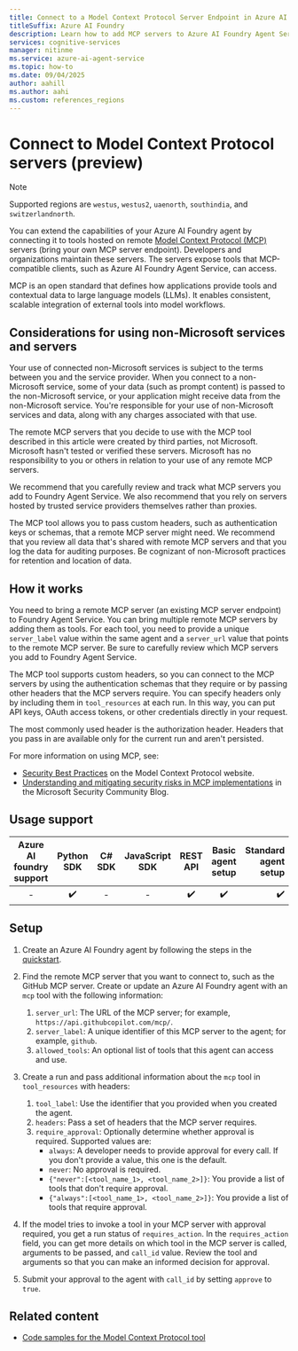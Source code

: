 ```yaml
---
title: Connect to a Model Context Protocol Server Endpoint in Azure AI Foundry Agent Service (Preview)
titleSuffix: Azure AI Foundry
description: Learn how to add MCP servers to Azure AI Foundry Agent Service.
services: cognitive-services
manager: nitinme
ms.service: azure-ai-agent-service
ms.topic: how-to
ms.date: 09/04/2025
author: aahill
ms.author: aahi
ms.custom: references_regions
---
```


# Connect to Model Context Protocol servers (preview)

> [!NOTE]
> Supported regions are `westus`, `westus2`, `uaenorth`, `southindia`, and `switzerlandnorth`.

You can extend the capabilities of your Azure AI Foundry agent by connecting it to tools hosted on remote [Model Context Protocol (MCP)](https://modelcontextprotocol.io/introduction) servers (bring your own MCP server endpoint). Developers and organizations maintain these servers. The servers expose tools that MCP-compatible clients, such as Azure AI Foundry Agent Service, can access.

MCP is an open standard that defines how applications provide tools and contextual data to large language models (LLMs). It enables consistent, scalable integration of external tools into model workflows.

## Considerations for using non-Microsoft services and servers

Your use of connected non-Microsoft services is subject to the terms between you and the service provider. When you connect to a non-Microsoft service, some of your data (such as prompt content) is passed to the non-Microsoft service, or your application might receive data from the non-Microsoft service. You're responsible for your use of non-Microsoft services and data, along with any charges associated with that use.

The remote MCP servers that you decide to use with the MCP tool described in this article were created by third parties, not Microsoft. Microsoft hasn't tested or verified these servers. Microsoft has no responsibility to you or others in relation to your use of any remote MCP servers.

We recommend that you carefully review and track what MCP servers you add to Foundry Agent Service. We also recommend that you rely on servers hosted by trusted service providers themselves rather than proxies.

The MCP tool allows you to pass custom headers, such as authentication keys or schemas, that a remote MCP server might need. We recommend that you review all data that's shared with remote MCP servers and that you log the data for auditing purposes. Be cognizant of non-Microsoft practices for retention and location of data.

## How it works

You need to bring a remote MCP server (an existing MCP server endpoint) to Foundry Agent Service. You can bring multiple remote MCP servers by adding them as tools. For each tool, you need to provide a unique `server_label` value within the same agent and a `server_url` value that points to the remote MCP server. Be sure to carefully review which MCP servers you add to Foundry Agent Service.

The MCP tool supports custom headers, so you can connect to the MCP servers by using the authentication schemas that they require or by passing other headers that the MCP servers require. You can specify headers only by including them in `tool_resources` at each run. In this way, you can put API keys, OAuth access tokens, or other credentials directly in your request.

The most commonly used header is the authorization header. Headers that you pass in are available only for the current run and aren't persisted.

For more information on using MCP, see:

* [Security Best Practices](https://modelcontextprotocol.io/specification/draft/basic/security_best_practices) on the Model Context Protocol website.
* [Understanding and mitigating security risks in MCP implementations](https://techcommunity.microsoft.com/blog/microsoft-security-blog/understanding-and-mitigating-security-risks-in-mcp-implementations/4404667) in the Microsoft Security Community Blog.

## Usage support

|Azure AI foundry support  | Python SDK |  C# SDK | JavaScript SDK | REST API |Basic agent setup | Standard agent setup |
|:---------:|:---------:|:---------:|:---------:|:---------:|:---------:|---------:|
| - | ✔️ | - | - | ✔️ | ✔️ | ✔️ |

## Setup

1. Create an Azure AI Foundry agent by following the steps in the [quickstart](../../quickstart.md).

1. Find the remote MCP server that you want to connect to, such as the GitHub MCP server. Create or update an Azure AI Foundry agent with an `mcp` tool with the following information:

   1. `server_url`: The URL of the MCP server; for example, `https://api.githubcopilot.com/mcp/`.
   2. `server_label`: A unique identifier of this MCP server to the agent; for example, `github`.
   3. `allowed_tools`: An optional list of tools that this agent can access and use.
  
1. Create a run and pass additional information about the `mcp` tool in `tool_resources` with headers:

   1. `tool_label`: Use the identifier that you provided when you created the agent.
   2. `headers`: Pass a set of headers that the MCP server requires.
   3. `require_approval`: Optionally determine whether approval is required. Supported values are:
      * `always`: A developer needs to provide approval for every call. If you don't provide a value, this one is the default.
      * `never`: No approval is required.
      * `{"never":[<tool_name_1>, <tool_name_2>]}`: You provide a list of tools that don't require approval.
      * `{"always":[<tool_name_1>, <tool_name_2>]}`: You provide a list of tools that require approval.

1. If the model tries to invoke a tool in your MCP server with approval required, you get a run status of `requires_action`. In the `requires_action` field, you can get more details on which tool in the MCP server is called, arguments to be passed, and `call_id` value. Review the tool and arguments so that you can make an informed decision for approval.

1. Submit your approval to the agent with `call_id` by setting `approve` to `true`.

## Related content

* [Code samples for the Model Context Protocol tool](./model-context-protocol-samples.md)
